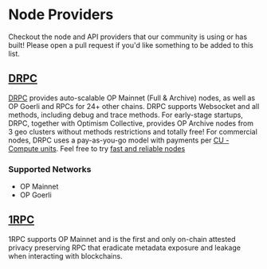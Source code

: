 # Node Providers

Checkout the node and API providers that our community is using or has built! Please open a pull request if you'd like something to be added to this list.

## [DRPC](https://drpc.org/) 

[DRPC](https://drpc.org/) provides auto-scalable OP Mainnet (Full & Archive) nodes, as well as OP Goerli and RPCs for 24+ other chains. DRPC supports Websocket and all methods, including debug and trace methods. For early-stage startups, DRPC, together with Optimism Collective, provides OP Archive nodes from 3 geo clusters without methods restrictions and totally free! For commercial nodes, DRPC uses a pay-as-you-go model with payments per [CU - Compute units](https://docs.drpc.org/pricing/compute-units). 
Feel free to try [fast and reliable nodes](https://drpc.org/public-endpoints/optimism)

### Supported Networks

- OP Mainnet
- OP Goerli

## [1RPC](https://www.1rpc.io/)

1RPC supports OP Mainnet and is the first and only on-chain attested privacy preserving RPC that eradicate metadata exposure and leakage when interacting with blockchains.